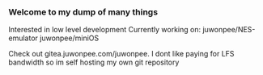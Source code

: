### Welcome to my dump of many things
Interested in low level development
Currently working on:
juwonpee/NES-emulator
juwonpee/miniOS

Check out gitea.juwonpee.com/juwonpee. I dont like paying for LFS bandwidth so im self hosting my own git repository
